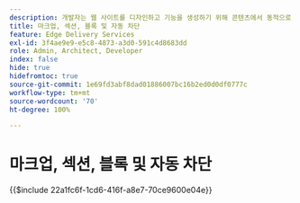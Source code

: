 ```yaml
---
description: 개발자는 웹 사이트를 디자인하고 기능을 생성하기 위해 콘텐츠에서 동적으로 렌더링되는 마크업과 DOM을 사용합니다. 마크업과 DOM은 유연하게 조작하고 스타일링할 수 있는 방식으로 구성됩니다. 동시에 기본 기능을 제공하므로 개발자는 최신 웹 사이트의 일부 측면에 대해 걱정하지 않아도 됩니다.
title: 마크업, 섹션, 블록 및 자동 차단
feature: Edge Delivery Services
exl-id: 3f4ae9e9-e5c8-4873-a3d0-591c4d8683dd
role: Admin, Architect, Developer
index: false
hide: true
hidefromtoc: true
source-git-commit: 1e69fd3abf8dad01886007bc16b2ed0d0df0777c
workflow-type: tm+mt
source-wordcount: '70'
ht-degree: 100%

---
```


# 마크업, 섹션, 블록 및 자동 차단

{{$include 22a1fc6f-1cd6-416f-a8e7-70ce9600e04e}}

